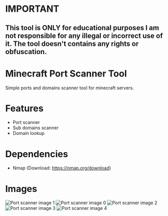# IMPORTANT
This tool is ONLY for educational purposes
I am not responsible for any illegal or incorrect use of it.
The tool doesn't contains any rights or obfuscation.
--------------------------------------------------------


# Minecraft Port Scanner Tool
Simple ports and domains scanner tool for minecraft servers.

# Features
- Port scanner
- Sub domains scanner
- Domain lookup
  
# Dependencies
- Nmap (Download: https://nmap.org/download)

# Images
![Port scanner image 1](https://l.top4top.io/p_3364rmghx4.png)
![Port scanner image 0](https://l.top4top.io/p_3364k1dvh1.jpg)
![Port scanner image 2](https://k.top4top.io/p_3364q070a3.png)
![Port scanner image 3](https://j.top4top.io/p_3364yev192.png)
![Port scanner image 4](https://i.top4top.io/p_33640ilk61.png)
